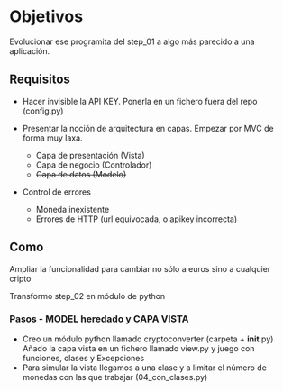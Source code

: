 # Objetivos

Evolucionar ese programita del step_01 a algo más parecido a una aplicación.

## Requisitos

- Hacer invisible la API KEY. Ponerla en un fichero fuera del repo (config.py)
- Presentar la noción de arquitectura en capas. Empezar por MVC de forma muy laxa. 
    - Capa de presentación (Vista)
    - Capa de negocio (Controlador)
    - ~~Capa de datos (Modelo)~~

- Control de errores
    - Moneda inexistente
    - Errores de HTTP (url equivocada, o apikey incorrecta)

## Como

Ampliar la funcionalidad para cambiar no sólo a euros sino a cualquier cripto

Transformo step_02 en módulo de python

### Pasos - MODEL heredado y CAPA VISTA
- Creo un módulo python llamado cryptoconverter (carpeta + __init__.py)
    Añado la capa vista en un fichero llamado view.py y juego con funciones, clases y Excepciones
- Para simular la vista llegamos a una clase y a limitar el número de monedas con las que trabajar (04_con_clases.py)
